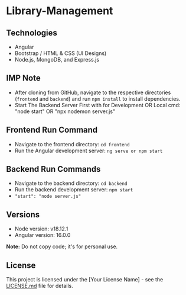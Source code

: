 # Library-Management

## Technologies
- Angular
- Bootstrap / HTML & CSS (UI Designs)
- Node.js, MongoDB, and Express.js

## IMP Note
- After cloning from GitHub, navigate to the respective directories (`frontend` and `backend`) and run `npm install` to install dependencies.
- Start The Backend Server First with for Development OR Local cmd: "node start" OR "npx nodemon server.js"

## Frontend Run Command
- Navigate to the frontend directory: `cd frontend`
- Run the Angular development server: `ng serve or npm start`

## Backend Run Commands
- Navigate to the backend directory: `cd backend`
- Run the backend development server: `npm start`
- `"start": "node server.js"`

## Versions
- Node version: v18.12.1
- Angular version: 16.0.0

**Note:** Do not copy code; it's for personal use.

## License
This project is licensed under the [Your License Name] - see the [LICENSE.md](LICENSE.md) file for details.
